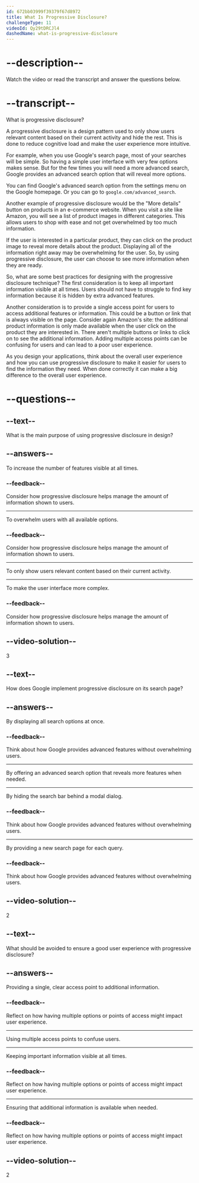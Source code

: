 ```yaml
---
id: 672bb03999f39379f67d8972
title: What Is Progressive Disclosure?
challengeType: 11
videoId: Qy29tDRCJl4
dashedName: what-is-progressive-disclosure
---
```


# --description--

Watch the video or read the transcript and answer the questions below.

# --transcript--

What is progressive disclosure?

A progressive disclosure is a design pattern used to only show users relevant content based on their current activity and hide the rest. This is done to reduce cognitive load and make the user experience more intuitive.

For example, when you use Google's search page, most of your searches will be simple. So having a simple user interface with very few options makes sense. But for the few times you will need a more advanced search, Google provides an advanced search option that will reveal more options.

You can find Google's advanced search option from the settings menu on the Google homepage. Or you can go to `google.com/advanced_search`.

Another example of progressive disclosure would be the "More details" button on products in an e-commerce website. When you visit a site like Amazon, you will see a list of product images in different categories. This allows users to shop with ease and not get overwhelmed by too much information.

If the user is interested in a particular product, they can click on the product image to reveal more details about the product. Displaying all of the information right away may be overwhelming for the user. So, by using progressive disclosure, the user can choose to see more information when they are ready.

So, what are some best practices for designing with the progressive disclosure technique? The first consideration is to keep all important information visible at all times. Users should not have to struggle to find key information because it is hidden by extra advanced features.

Another consideration is to provide a single access point for users to access additional features or information. This could be a button or link that is always visible on the page. Consider again Amazon's site: the additional product information is only made available when the user click on the product they are interested in. There aren't multiple buttons or links to click on to see the additional information. Adding multiple access points can be confusing for users and can lead to a poor user experience.

As you design your applications, think about the overall user experience and how you can use progressive disclosure to make it easier for users to find the information they need. When done correctly it can make a big difference to the overall user experience.

# --questions--

## --text--

What is the main purpose of using progressive disclosure in design?

## --answers--

To increase the number of features visible at all times.

### --feedback--

Consider how progressive disclosure helps manage the amount of information shown to users.

---

To overwhelm users with all available options.

### --feedback--

Consider how progressive disclosure helps manage the amount of information shown to users.

---

To only show users relevant content based on their current activity.

---

To make the user interface more complex.

### --feedback--

Consider how progressive disclosure helps manage the amount of information shown to users.

## --video-solution--

3

## --text--

How does Google implement progressive disclosure on its search page?

## --answers--

By displaying all search options at once.

### --feedback--

Think about how Google provides advanced features without overwhelming users.

---

By offering an advanced search option that reveals more features when needed.

---

By hiding the search bar behind a modal dialog.

### --feedback--

Think about how Google provides advanced features without overwhelming users.

---

By providing a new search page for each query.

### --feedback--

Think about how Google provides advanced features without overwhelming users.

## --video-solution--

2

## --text--

What should be avoided to ensure a good user experience with progressive disclosure?

## --answers--

Providing a single, clear access point to additional information.

### --feedback--

Reflect on how having multiple options or points of access might impact user experience.

---

Using multiple access points to confuse users.

---

Keeping important information visible at all times.

### --feedback--

Reflect on how having multiple options or points of access might impact user experience.

---

Ensuring that additional information is available when needed.

### --feedback--

Reflect on how having multiple options or points of access might impact user experience.

## --video-solution--

2
